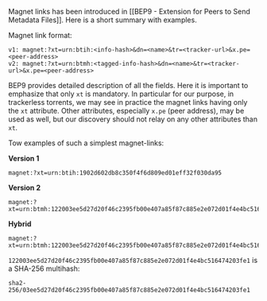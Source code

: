 Magnet links has been introduced in [[BEP9 - Extension for Peers to Send Metadata Files]]. Here is a short summary with examples.

Magnet link format:

```
v1: magnet:?xt=urn:btih:<info-hash>&dn=<name>&tr=<tracker-url>&x.pe=<peer-address>
v2: magnet:?xt=urn:btmh:<tagged-info-hash>&dn=<name>&tr=<tracker-url>&x.pe=<peer-address>
```

BEP9 provides detailed description of all the fields. Here it is important to emphasize that only `xt` is mandatory. In particular for our purpose, in trackerless torrents, we may see in practice the magnet links having only the `xt` attribute. Other attributes, especially `x.pe` (peer address), may be used as well, but our discovery should not relay on any other attributes than `xt`.

Tow examples of such a simplest magnet-links:

**Version 1**

```
magnet:?xt=urn:btih:1902d602db8c350f4f6d809ed01eff32f030da95
```

**Version 2**

```
magnet:?xt=urn:btmh:122003ee5d27d20f46c2395fb00e407a85f87c885e2e072d01f4e4bc516474203fe1
```

**Hybrid**

```
magnet:?xt=urn:btmh:122003ee5d27d20f46c2395fb00e407a85f87c885e2e072d01f4e4bc516474203fe1&xt=urn:btih:1902d602db8c350f4f6d809ed01eff32f030da95
```

`122003ee5d27d20f46c2395fb00e407a85f87c885e2e072d01f4e4bc516474203fe1` is a SHA-256 multihash:

```
sha2-256/03ee5d27d20f46c2395fb00e407a85f87c885e2e072d01f4e4bc516474203fe1
```
